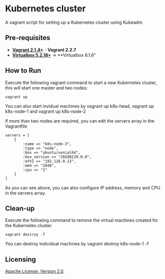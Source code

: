 # Kubernetes cluster
A vagrant script for setting up a Kubernetes cluster using Kubeadm

## Pre-requisites

 * **[Vagrant 2.1.4+](https://www.vagrantup.com)** - **Vagrant 2.2.7**
 * **[Virtualbox 5.2.18+](https://www.virtualbox.org)** -> **Virtualbox 6.1.6"

## How to Run

Execute the following vagrant command to start a new Kubernetes cluster, this will start one master and two nodes:

```
vagrant up
```

You can also start invidual machines by vagrant up k8s-head, vagrant up k8s-node-1 and vagrant up k8s-node-2

If more than two nodes are required, you can edit the servers array in the Vagrantfile

```
servers = [
    {
        :name => "k8s-node-3",
        :type => "node",
        :box => "ubuntu/xenial64",
        :box_version => "20200229.0.0",
        :eth1 => "192.128.0.13",
        :mem => "2048",
        :cpu => "2"
    }
]
 ```

As you can see above, you can also configure IP address, memory and CPU in the servers array. 

## Clean-up

Execute the following command to remove the virtual machines created for the Kubernetes cluster.
```
vagrant destroy -f
```

You can destroy individual machines by vagrant destroy k8s-node-1 -f

## Licensing

[Apache License, Version 2.0](http://opensource.org/licenses/Apache-2.0).
